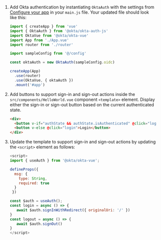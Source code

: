 1. Add Okta authentication by instantiating `OktaAuth` with the settings from [Configure your app](#configure-your-app) in your `main.js` file. Your updated file should look like this:

   ```js
   import { createApp } from 'vue'
   import { OktaAuth } from '@okta/okta-auth-js'
   import OktaVue from '@okta/okta-vue'
   import App from './App.vue'
   import router from './router'

   import sampleConfig from '@/config'

   const oktaAuth = new OktaAuth(sampleConfig.oidc)

   createApp(App)
     .use(router)
     .use(OktaVue, { oktaAuth })
     .mount('#app')
   ```

2. Add buttons to support sign-in and sign-out actions inside the `src/components/HelloWorld.vue` component `<template>` element. Display either the sign-in or sign-out button based on the current authenticated state.

   ```html
   <div>
     <button v-if="authState && authState.isAuthenticated" @click="logout">Logout</button>
     <button v-else @click="login">Login</button>
   </div>
   ```

3. Update the template to support sign-in and sign-out actions by updating the `<script>` element as follows:

   ```js
   <script>
   import { useAuth } from '@okta/okta-vue';

   defineProps({
     msg: {
       type: String,
       required: true
     }
    })

   const $auth = useAuth();
   const login = async () => {
      await $auth.signInWithRedirect({ originalUri: '/' })
   }
   const logout = async () => {
      await $auth.signOut()
   }
   </script>
   ```
